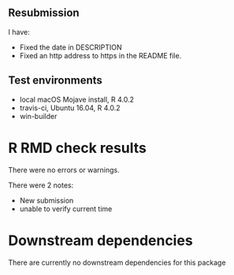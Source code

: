 ## Resubmission

I have:
* Fixed the date in DESCRIPTION
* Fixed an http address to https in the README file.

## Test environments
* local macOS Mojave install, R 4.0.2
* travis-ci, Ubuntu 16.04, R 4.0.2
* win-builder

# R RMD check results
There were no errors or warnings.

There were 2 notes:
* New submission
* unable to verify current time

# Downstream dependencies
There are currently no downstream dependencies for this package
